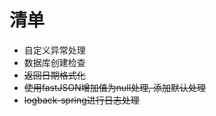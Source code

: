 # 清单

- 自定义异常处理
- 数据库创建检查
- ~~返回日期格式化~~
- ~~使用fastJSON增加值为null处理, 添加默认处理~~
- ~~logback-spring进行日志处理~~